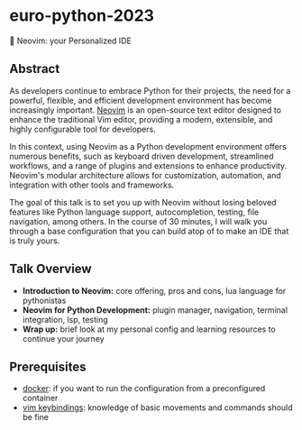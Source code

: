 # euro-python-2023

🐍 Neovim: your Personalized IDE

## Abstract

As developers continue to embrace Python for their projects, the need for a powerful, flexible, and efficient development environment has become increasingly important. [Neovim](https://neovim.io/) is an open-source text editor designed to enhance the traditional Vim editor, providing a modern, extensible, and highly configurable tool for developers.

In this context, using Neovim as a Python development environment offers numerous benefits, such as keyboard driven development, streamlined workflows, and a range of plugins and extensions to enhance productivity. Neovim's modular architecture allows for customization, automation, and integration with other tools and frameworks.

The goal of this talk is to set you up with Neovim without losing beloved features like Python language support, autocompletion, testing, file navigation, among others. In the course of 30 minutes, I will walk you through a base configuration that you can build atop of to make an IDE that is truly yours.

## Talk Overview

- **Introduction to Neovim:** core offering, pros and cons, lua language for pythonistas
- **Neovim for Python Development:** plugin manager, navigation, terminal integration, lsp, testing
- **Wrap up:** brief look at my personal config and learning resources to continue your journey

## Prerequisites

- [docker](https://docs.docker.com/get-docker/): if you want to run the configuration from a preconfigured container
- [vim keybindings](https://vim.rtorr.com/): knowledge of basic movements and commands should be fine
